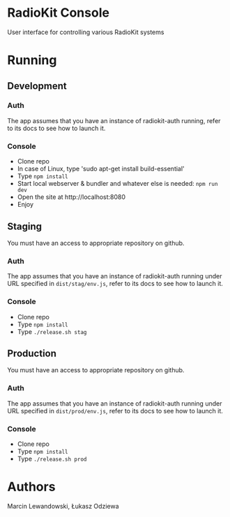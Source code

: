 # RadioKit Console

User interface for controlling various RadioKit systems

# Running

## Development

### Auth

The app assumes that you have an instance of radiokit-auth running, refer to its docs to see how to launch it.

### Console

* Clone repo
* In case of Linux, type 'sudo apt-get install build-essential'
* Type `npm install`
* Start local webserver & bundler and whatever else is needed: `npm run dev`
* Open the site at http://localhost:8080
* Enjoy


## Staging

You must have an access to appropriate repository on github.

### Auth

The app assumes that you have an instance of radiokit-auth running under URL specified in `dist/stag/env.js`, refer to its docs to see how to launch it.

### Console

* Clone repo
* Type `npm install`
* Type `./release.sh stag`

## Production

You must have an access to appropriate repository on github.

### Auth

The app assumes that you have an instance of radiokit-auth running under URL specified in `dist/prod/env.js`, refer to its docs to see how to launch it.

### Console

* Clone repo
* Type `npm install`
* Type `./release.sh prod`

# Authors

Marcin Lewandowski, Łukasz Odziewa
